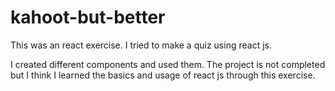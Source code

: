 # kahoot-but-better
This was an react exercise. I tried to make a quiz using react js. 

I created different components and used them. The project is not completed but I think I learned the basics and usage of react js through this exercise.
